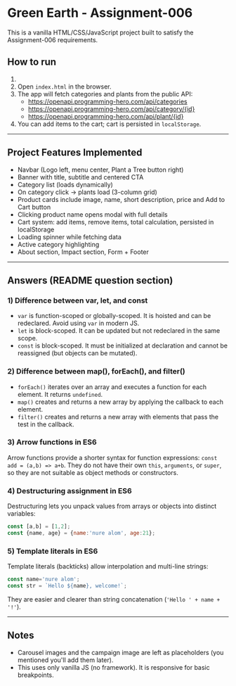 # Green Earth - Assignment-006

This is a vanilla HTML/CSS/JavaScript project built to satisfy the Assignment-006 requirements.

## How to run
1.
2. Open `index.html` in the browser.
3. The app will fetch categories and plants from the public API:
   - https://openapi.programming-hero.com/api/categories
   - https://openapi.programming-hero.com/api/category/{id}
   - https://openapi.programming-hero.com/api/plant/{id}
4. You can add items to the cart; cart is persisted in `localStorage`.

---

## Project Features Implemented
- Navbar (Logo left, menu center, Plant a Tree button right)
- Banner with title, subtitle and centered CTA
- Category list (loads dynamically)
- On category click -> plants load (3-column grid)
- Product cards include image, name, short description, price and Add to Cart button
- Clicking product name opens modal with full details
- Cart system: add items, remove items, total calculation, persisted in localStorage
- Loading spinner while fetching data
- Active category highlighting
- About section, Impact section, Form + Footer

---

## Answers (README question section)

### 1) Difference between var, let, and const
- `var` is function-scoped or globally-scoped. It is hoisted and can be redeclared. Avoid using `var` in modern JS.
- `let` is block-scoped. It can be updated but not redeclared in the same scope.
- `const` is block-scoped. It must be initialized at declaration and cannot be reassigned (but objects can be mutated).

### 2) Difference between map(), forEach(), and filter()
- `forEach()` iterates over an array and executes a function for each element. It returns `undefined`.
- `map()` creates and returns a new array by applying the callback to each element.
- `filter()` creates and returns a new array with elements that pass the test in the callback.

### 3) Arrow functions in ES6
Arrow functions provide a shorter syntax for function expressions: `const add = (a,b) => a+b`. They do not have their own `this`, `arguments`, or `super`, so they are not suitable as object methods or constructors.

### 4) Destructuring assignment in ES6
Destructuring lets you unpack values from arrays or objects into distinct variables:
```js
const [a,b] = [1,2];
const {name, age} = {name:'nure alom', age:21};
```

### 5) Template literals in ES6
Template literals (backticks) allow interpolation and multi-line strings:
```js
const name='nure alom';
const str = `Hello ${name}, welcome!`;
```
They are easier and clearer than string concatenation (`'Hello ' + name + '!'`).

---

## Notes
- Carousel images and the campaign image are left as placeholders (you mentioned you'll add them later).
- This uses only vanilla JS (no framework). It is responsive for basic breakpoints.